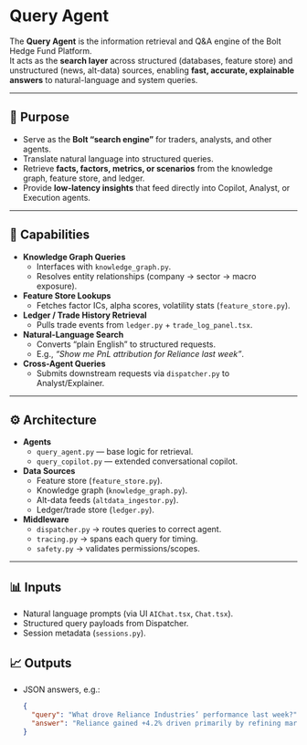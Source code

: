 # Query Agent

The **Query Agent** is the information retrieval and Q&A engine of the Bolt Hedge Fund Platform.  
It acts as the **search layer** across structured (databases, feature store) and unstructured (news, alt-data) sources, enabling **fast, accurate, explainable answers** to natural-language and system queries.

---

## 🎯 Purpose
- Serve as the **Bolt “search engine”** for traders, analysts, and other agents.  
- Translate natural language into structured queries.  
- Retrieve **facts, factors, metrics, or scenarios** from the knowledge graph, feature store, and ledger.  
- Provide **low-latency insights** that feed directly into Copilot, Analyst, or Execution agents.  

---

## 🧩 Capabilities
- **Knowledge Graph Queries**  
  - Interfaces with `knowledge_graph.py`.  
  - Resolves entity relationships (company → sector → macro exposure).  
- **Feature Store Lookups**  
  - Fetches factor ICs, alpha scores, volatility stats (`feature_store.py`).  
- **Ledger / Trade History Retrieval**  
  - Pulls trade events from `ledger.py` + `trade_log_panel.tsx`.  
- **Natural-Language Search**  
  - Converts “plain English” to structured requests.  
  - E.g., *“Show me PnL attribution for Reliance last week”*.  
- **Cross-Agent Queries**  
  - Submits downstream requests via `dispatcher.py` to Analyst/Explainer.  

---

## ⚙️ Architecture
- **Agents**
  - `query_agent.py` — base logic for retrieval.
  - `query_copilot.py` — extended conversational copilot.
- **Data Sources**
  - Feature store (`feature_store.py`).
  - Knowledge graph (`knowledge_graph.py`).
  - Alt-data feeds (`altdata_ingestor.py`).
  - Ledger/trade store (`ledger.py`).
- **Middleware**
  - `dispatcher.py` → routes queries to correct agent.
  - `tracing.py` → spans each query for timing.
  - `safety.py` → validates permissions/scopes.

---

## 📊 Inputs
- Natural language prompts (via UI `AIChat.tsx`, `Chat.tsx`).  
- Structured query payloads from Dispatcher.  
- Session metadata (`sessions.py`).

## 📈 Outputs
- JSON answers, e.g.:  
  ```json
  {
    "query": "What drove Reliance Industries’ performance last week?",
    "answer": "Reliance gained +4.2% driven primarily by refining margins (60%) and Jio subscriber growth (30%). Market-wide bullish sentiment added 10%."
  }
